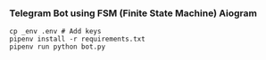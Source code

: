 ### Telegram Bot using FSM (Finite State Machine) Aiogram

```
cp _env .env # Add keys
pipenv install -r requirements.txt
pipenv run python bot.py
```